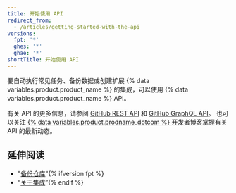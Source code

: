 ```yaml
---
title: 开始使用 API
redirect_from:
  - /articles/getting-started-with-the-api
versions:
  fpt: '*'
  ghes: '*'
  ghae: '*'
shortTitle: 开始使用 API
---
```


要自动执行常见任务、备份数据或创建扩展 {% data variables.product.product_name %} 的集成，可以使用 {% data variables.product.product_name %} API。

有关 API 的更多信息，请参阅 [GitHub REST API](/rest) 和 [GitHub GraphQL API](/graphql)。 也可以关注 [{% data variables.product.prodname_dotcom %} 开发者博客](https://developer.github.com/changes/)掌握有关 API 的最新动态。

## 延伸阅读

- "[备份仓库](/articles/backing-up-a-repository)"{% ifversion fpt %}
- “[关于集成](/articles/about-integrations)”{% endif %}
